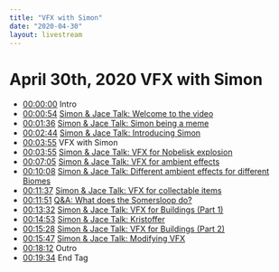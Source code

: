 ```yaml
---
title: "VFX with Simon"
date: "2020-04-30"
layout: livestream
---
```

# April 30th, 2020 VFX with Simon
* [00:00:00](https://youtu.be/mci92Mhr7MM?t=0) Intro
* [00:00:54](https://youtu.be/mci92Mhr7MM?t=54) [Simon & Jace Talk: Welcome to the video](./transcriptions/yt-mci92Mhr7MM,54.88816666666667,96.964745.md)
* [00:01:36](https://youtu.be/mci92Mhr7MM?t=96) [Simon & Jace Talk: Simon being a meme](./transcriptions/yt-mci92Mhr7MM,96.964745,164.289825.md)
* [00:02:44](https://youtu.be/mci92Mhr7MM?t=164) [Simon & Jace Talk: Introducing Simon](./transcriptions/yt-mci92Mhr7MM,164.289825,235.960259.md)
* [00:03:55](https://youtu.be/mci92Mhr7MM?t=235) VFX with Simon
* [00:03:55](https://youtu.be/mci92Mhr7MM?t=235) [Simon & Jace Talk: VFX for Nobelisk explosion](./transcriptions/yt-mci92Mhr7MM,235.96906666666666,425.240567.md)
* [00:07:05](https://youtu.be/mci92Mhr7MM?t=425) [Simon & Jace Talk: VFX for ambient effects](./transcriptions/yt-mci92Mhr7MM,425.240567,608.793576.md)
* [00:10:08](https://youtu.be/mci92Mhr7MM?t=608) [Simon & Jace Talk: Different ambient effects for different Biomes](./transcriptions/yt-mci92Mhr7MM,608.793576,697.5301666666667.md)
* [00:11:37](https://youtu.be/mci92Mhr7MM?t=697) [Simon & Jace Talk: VFX for collectable items](./transcriptions/yt-mci92Mhr7MM,697.5301666666667,812.6118.md)
* [00:11:51](https://youtu.be/mci92Mhr7MM?t=711) [Q&A: What does the Somersloop do?](./transcriptions/yt-mci92Mhr7MM,711.0436666666667,726.1587666666667.md)
* [00:13:32](https://youtu.be/mci92Mhr7MM?t=812) [Simon & Jace Talk: VFX for Buildings (Part 1)](./transcriptions/yt-mci92Mhr7MM,812.6118,893.1589333333334.md)
* [00:14:53](https://youtu.be/mci92Mhr7MM?t=893) [Simon & Jace Talk: Kristoffer](./transcriptions/yt-mci92Mhr7MM,893.1589333333334,928.6944333333333.md)
* [00:15:28](https://youtu.be/mci92Mhr7MM?t=928) [Simon & Jace Talk: VFX for Buildings (Part 2)](./transcriptions/yt-mci92Mhr7MM,928.6944333333333,947.2796666666667.md)
* [00:15:47](https://youtu.be/mci92Mhr7MM?t=947) [Simon & Jace Talk: Modifying VFX](./transcriptions/yt-mci92Mhr7MM,947.2796666666667,1092.0910000000001.md)
* [00:18:12](https://youtu.be/mci92Mhr7MM?t=1092) Outro
* [00:19:34](https://youtu.be/mci92Mhr7MM?t=1174) End Tag
